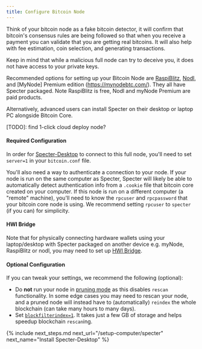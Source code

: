```yaml
---
title: Configure Bitcoin Node
---
```


Think of your bitcoin node as a fake bitcoin detector, it will confirm that bitcoin's consensus rules are being followed so that when you receive a payment you can validate that you are getting real bitcoins. It will also help with fee estimation, coin selection, and generating transactions.

Keep in mind that while a malicious full node can try to deceive you, it does not have access to your private keys.

Recommended options for setting up your Bitcoin Node are [RaspiBlitz](https://shop.fulmo.org/raspiblitz/), [Nodl](https://www.nodl.it/), and [MyNode] Premium edition (https://mynodebtc.com/). They all have Specter packaged. Note RaspiBlitz is free, Nodl and myNode Premium are paid products. 

Alternatively, advanced users can install Specter on their desktop or laptop PC alongside Bitcoin Core. 

[TODO]: find 1-click cloud deploy node?

#### Required Configuration
In order for [Specter-Desktop](/install-specter) to connect to this full node, you'll need to set `server=1` in your `bitcoin.conf` file.

You'll also need a way to authenticate a connection to your node.
If your node is run on the same computer as Specter, Specter will likely be able to automatically detect authentication info from a `.cookie` file that bitcoin core created on your computer.
If this node is run on a different computer (a "remote" machine), you'll need to know the `rpcuser` and `rpcpassword` that your bitcoin core node is using.
We recommend setting `rpcuser` to `specter` (if you can) for simplicity.

#### HWI Bridge
Note that for physically connecting hardware wallets using your laptop/desktop with Specter packaged on another device e.g. myNode, RaspiBlitz or nodl, you may need to set up [HWI Bridge](https://github.com/cryptoadvance/specter-desktop/blob/master/docs/hwibridge.md). 

#### Optional Configuration
If you can tweak your settings, we recommend the following (optional):
* Do **not** run your node in [pruning mode](https://bitcoin.org/en/full-node#reduce-storage) as this disables `rescan` functionality.
In some edge cases you may need to rescan your node, and a pruned node will instead have to (automatically) `reindex` the whole blockchain (can take many hours to many days).
* Set [`blockfilterindex=1`](https://bitcoin.org/en/release/v0.19.0.1).
It takes just a few GB of storage and helps speedup blockchain `rescan`ing.


{% include next_steps.md next_url="/setup-computer/specter" next_name="Install Specter-Desktop" %}

